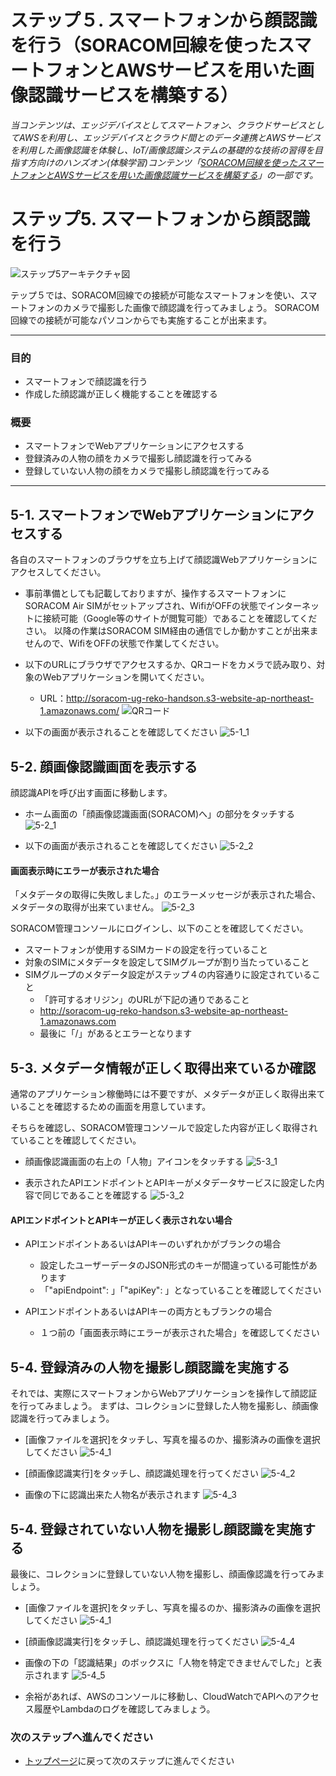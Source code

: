 # ステップ５. スマートフォンから顔認識を行う（SORACOM回線を使ったスマートフォンとAWSサービスを用いた画像認識サービスを構築する）

*当コンテンツは、エッジデバイスとしてスマートフォン、クラウドサービスとしてAWSを利用し、エッジデバイスとクラウド間とのデータ連携とAWSサービスを利用した画像認識を体験し、IoT/画像認識システムの基礎的な技術の習得を目指す方向けのハンズオン(体験学習)コンテンツ「[SORACOM回線を使ったスマートフォンとAWSサービスを用いた画像認識サービスを構築する](https://iotkyoto.github.io/soracom-ug-reko-handson/)」の一部です。*

# ステップ5. スマートフォンから顔認識を行う

![ステップ5アーキテクチャ図](https://s3.amazonaws.com/docs.iot.kyoto/img/SoracomUG-Reko-Handson/architecture_overall.png)

テップ５では、SORACOM回線での接続が可能なスマートフォンを使い、スマートフォンのカメラで撮影した画像で顔認識を行ってみましょう。
SORACOM回線での接続が可能なパソコンからでも実施することが出来ます。

---

### 目的

- スマートフォンで顔認識を行う
- 作成した顔認識が正しく機能することを確認する

### 概要

- スマートフォンでWebアプリケーションにアクセスする
- 登録済みの人物の顔をカメラで撮影し顔認識を行ってみる
- 登録していない人物の顔をカメラで撮影し顔認識を行ってみる

---

## 5-1. スマートフォンでWebアプリケーションにアクセスする

各自のスマートフォンのブラウザを立ち上げて顔認識Webアプリケーションにアクセスしてください。

- 事前準備としても記載しておりますが、操作するスマートフォンにSORACOM Air SIMがセットアップされ、WifiがOFFの状態でインターネットに接続可能（Google等のサイトが閲覧可能）であることを確認してください。
以降の作業はSORACOM SIM経由の通信でしか動かすことが出来ませんので、WifiをOFFの状態で作業してください。

- 以下のURLにブラウザでアクセスするか、QRコードをカメラで読み取り、対象のWebアプリケーションを開いてください。
  - URL：http://soracom-ug-reko-handson.s3-website-ap-northeast-1.amazonaws.com/
![QRコード](https://s3.amazonaws.com/docs.iot.kyoto/img/SoracomUG-Reko-Handson/step5/qrcode.png)

- 以下の画面が表示されることを確認してください
![5-1_1](https://s3.amazonaws.com/docs.iot.kyoto/img/SoracomUG-Reko-Handson/step5/5-1_1.png)

## 5-2. 顔画像認識画面を表示する

顔認識APIを呼び出す画面に移動します。

- ホーム画面の「顔画像認識画面(SORACOM)へ」の部分をタッチする
![5-2_1](https://s3.amazonaws.com/docs.iot.kyoto/img/SoracomUG-Reko-Handson/step5/5-2_1.png)

- 以下の画面が表示されることを確認してください
![5-2_2](https://s3.amazonaws.com/docs.iot.kyoto/img/SoracomUG-Reko-Handson/step5/5-2_2.png)

#### 画面表示時にエラーが表示された場合

「メタデータの取得に失敗しました。」のエラーメッセージが表示された場合、メタデータの取得が出来ていません。
![5-2_3](https://s3.amazonaws.com/docs.iot.kyoto/img/SoracomUG-Reko-Handson/step5/5-2_3.png)

SORACOM管理コンソールにログインし、以下のことを確認してください。
- スマートフォンが使用するSIMカードの設定を行っていること
- 対象のSIMにメタデータを設定してSIMグループが割り当たっていること
- SIMグループのメタデータ設定がステップ４の内容通りに設定されていること
  - 「許可するオリジン」のURLが下記の通りであること
  - http://soracom-ug-reko-handson.s3-website-ap-northeast-1.amazonaws.com
  - 最後に「/」があるとエラーとなります

## 5-3. メタデータ情報が正しく取得出来ているか確認

通常のアプリケーション稼働時には不要ですが、メタデータが正しく取得出来ていることを確認するための画面を用意しています。

そちらを確認し、SORACOM管理コンソールで設定した内容が正しく取得されていることを確認してください。

- 顔画像認識画面の右上の「人物」アイコンをタッチする
![5-3_1](https://s3.amazonaws.com/docs.iot.kyoto/img/SoracomUG-Reko-Handson/step5/5-3_1.png)

- 表示されたAPIエンドポイントとAPIキーがメタデータサービスに設定した内容で同じであることを確認する
![5-3_2](https://s3.amazonaws.com/docs.iot.kyoto/img/SoracomUG-Reko-Handson/step5/5-3-2n.png)

#### APIエンドポイントとAPIキーが正しく表示されない場合

- APIエンドポイントあるいはAPIキーのいずれかがブランクの場合
  - 設定したユーザーデータのJSON形式のキーが間違っている可能性があります
  - 「"apiEndpoint": 」「"apiKey": 」となっていることを確認してください

- APIエンドポイントあるいはAPIキーの両方ともブランクの場合
  - １つ前の「画面表示時にエラーが表示された場合」を確認してください

## 5-4. 登録済みの人物を撮影し顔認識を実施する

それでは、実際にスマートフォンからWebアプリケーションを操作して顔認証を行ってみましょう。
まずは、コレクションに登録した人物を撮影し、顔画像認識を行ってみましょう。

- [画像ファイルを選択]をタッチし、写真を撮るのか、撮影済みの画像を選択してください
![5-4_1](https://s3.amazonaws.com/docs.iot.kyoto/img/SoracomUG-Reko-Handson/step5/5-4_1.png)

- [顔画像認識実行]をタッチし、顔認識処理を行ってください
![5-4_2](https://s3.amazonaws.com/docs.iot.kyoto/img/SoracomUG-Reko-Handson/step5/5-4_2.png)

- 画像の下に認識出来た人物名が表示されます
![5-4_3](https://s3.amazonaws.com/docs.iot.kyoto/img/SoracomUG-Reko-Handson/step5/5-4_3.png)

## 5-4. 登録されていない人物を撮影し顔認識を実施する

最後に、コレクションに登録していない人物を撮影し、顔画像認識を行ってみましょう。

- [画像ファイルを選択]をタッチし、写真を撮るのか、撮影済みの画像を選択してください
![5-4_1](https://s3.amazonaws.com/docs.iot.kyoto/img/SoracomUG-Reko-Handson/step5/5-4_1.png)

- [顔画像認識実行]をタッチし、顔認識処理を行ってください
![5-4_4](https://s3.amazonaws.com/docs.iot.kyoto/img/SoracomUG-Reko-Handson/step5/5-4_4.png)

- 画像の下の「認識結果」のボックスに「人物を特定できませんでした」と表示されます
![5-4_5](https://s3.amazonaws.com/docs.iot.kyoto/img/SoracomUG-Reko-Handson/step5/5-4_5.png)

- 余裕があれば、AWSのコンソールに移動し、CloudWatchでAPIへのアクセス履歴やLambdaのログを確認してみましょう。


### 次のステップへ進んでください

- [トップページ](https://iotkyoto.github.io/soracom-ug-reko-handson/)に戻って次のステップに進んでください
